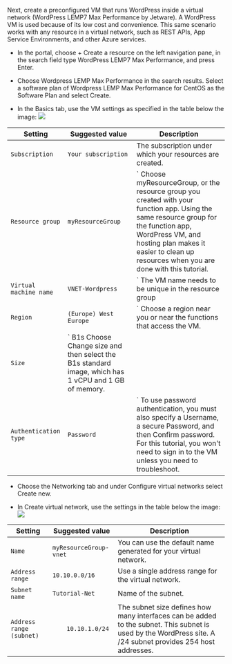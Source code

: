 Next, create a preconfigured VM that runs WordPress inside a virtual network (WordPress LEMP7 Max Performance by Jetware). A WordPress VM is used because of its low cost and convenience. This same scenario works with any resource in a virtual network, such as REST APIs, App Service Environments, and other Azure services.

- In the portal, choose + Create a resource on the left navigation pane, in the search field type WordPress LEMP7 Max Performance, and press Enter.

- Choose Wordpress LEMP Max Performance in the search results. Select a software plan of Wordpress LEMP Max Performance for CentOS as the Software Plan and select Create.

- In the Basics tab, use the VM settings as specified in the table below the image:
    ![](https://github.com/fenago/katacoda-scenarios/raw/master/azure-functions/azure-functions-virtual-network/steps/4/1.png)

Setting	| Suggested value | Description
--- | --- | ---
`Subscription` | `Your subscription` | The subscription under which your resources are created.
`Resource group` | `myResourceGroup` | `	Choose myResourceGroup, or the resource group you created with your function app. Using the same resource group for the function app, WordPress VM, and hosting plan makes it easier to clean up resources when you are done with this tutorial.
`Virtual machine name` | `VNET-Wordpress` | `	The VM name needs to be unique in the resource group
`Region` | `(Europe) West Europe` | `	Choose a region near you or near the functions that access the VM.
`Size` | `	B1s	Choose Change size and then select the B1s standard image, which has 1 vCPU and 1 GB of memory.
`Authentication type` | `Password` | `	To use password authentication, you must also specify a Username, a secure Password, and then Confirm password. For this tutorial, you won't need to sign in to the VM unless you need to troubleshoot.


- Choose the Networking tab and under Configure virtual networks select Create new.

- In Create virtual network, use the settings in the table below the image:
    ![](https://github.com/fenago/katacoda-scenarios/raw/master/azure-functions/azure-functions-virtual-network/steps/4/2.png)


Setting	| Suggested value | Description
--- | --- | ---
`Name` | `myResourceGroup-vnet` | You can use the default name generated for your virtual network.
`Address range` | `10.10.0.0/16` | Use a single address range for the virtual network.
`Subnet name` | `Tutorial-Net` | Name of the subnet.
`Address range (subnet)` | `	10.10.1.0/24` | The subnet size defines how many interfaces can be added to the subnet. This subnet is used by the WordPress site. A /24 subnet provides 254 host addresses.